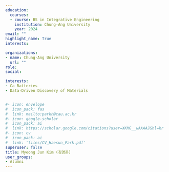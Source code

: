 ```yaml
---
education:
  courses:
  - course: BS in Integrative Engineering
    institution: Chung-Ang University
    year: 2024
email: ""
highlight_name: True
interests:

organizations:
- name: Chung-Ang University
  url: ""
role: 
social:

interests:
- Ca Batteries
- Data-Driven Discovery of Materials


#- icon: envelope
#  icon_pack: fas
#  link: mailto:parkh@cau.ac.kr
#- icon: google-scholar
#  icon_pack: ai
#  link: https://scholar.google.com/citations?user=XKMG__wAAAAJ&hl=kr
#- icon: cv
#  icon_pack: ai
#  link: 'files/CV_Haesun_Park.pdf'
superuser: false
title: Myeong Jun Kim (김명준)
user_groups:
- Alumni
---
```



